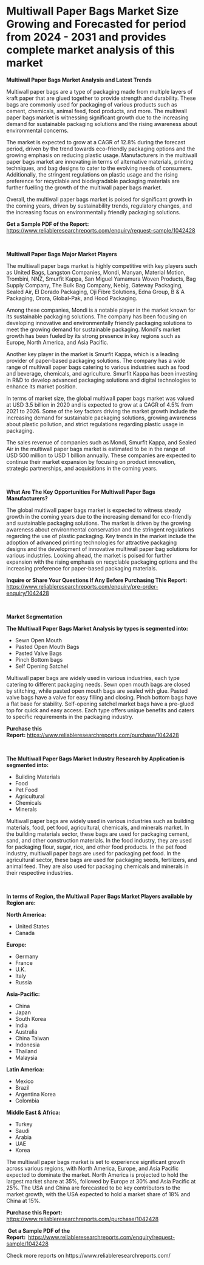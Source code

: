 <p><h1>Multiwall Paper Bags Market Size Growing and Forecasted for period from 2024 - 2031 and provides complete market analysis of this market</h1></p><p><strong>Multiwall Paper Bags Market Analysis and Latest Trends</strong></p>
<p><p>Multiwall paper bags are a type of packaging made from multiple layers of kraft paper that are glued together to provide strength and durability. These bags are commonly used for packaging of various products such as cement, chemicals, animal feed, food products, and more. The multiwall paper bags market is witnessing significant growth due to the increasing demand for sustainable packaging solutions and the rising awareness about environmental concerns.</p><p>The market is expected to grow at a CAGR of 12.8% during the forecast period, driven by the trend towards eco-friendly packaging options and the growing emphasis on reducing plastic usage. Manufacturers in the multiwall paper bags market are innovating in terms of alternative materials, printing techniques, and bag designs to cater to the evolving needs of consumers. Additionally, the stringent regulations on plastic usage and the rising preference for recyclable and biodegradable packaging materials are further fuelling the growth of the multiwall paper bags market.</p><p>Overall, the multiwall paper bags market is poised for significant growth in the coming years, driven by sustainability trends, regulatory changes, and the increasing focus on environmentally friendly packaging solutions.</p></p>
<p><strong>Get a Sample PDF of the Report:&nbsp;</strong> <a href="https://www.reliableresearchreports.com/enquiry/request-sample/1042428">https://www.reliableresearchreports.com/enquiry/request-sample/1042428</a></p>
<p>&nbsp;</p>
<p><strong>Multiwall Paper Bags Major Market Players</strong></p>
<p><p>The multiwall paper bags market is highly competitive with key players such as United Bags, Langston Companies, Mondi, Manyan, Material Motion, Trombini, NNZ, Smurfit Kappa, San Miguel Yamamura Woven Products, Bag Supply Company, The Bulk Bag Company, Nebig, Gateway Packaging, Sealed Air, El Dorado Packaging, Oji Fibre Solutions, Edna Group, B & A Packaging, Orora, Global-Pak, and Hood Packaging.</p><p>Among these companies, Mondi is a notable player in the market known for its sustainable packaging solutions. The company has been focusing on developing innovative and environmentally friendly packaging solutions to meet the growing demand for sustainable packaging. Mondi's market growth has been fueled by its strong presence in key regions such as Europe, North America, and Asia Pacific.</p><p>Another key player in the market is Smurfit Kappa, which is a leading provider of paper-based packaging solutions. The company has a wide range of multiwall paper bags catering to various industries such as food and beverage, chemicals, and agriculture. Smurfit Kappa has been investing in R&D to develop advanced packaging solutions and digital technologies to enhance its market position.</p><p>In terms of market size, the global multiwall paper bags market was valued at USD 3.5 billion in 2020 and is expected to grow at a CAGR of 4.5% from 2021 to 2026. Some of the key factors driving the market growth include the increasing demand for sustainable packaging solutions, growing awareness about plastic pollution, and strict regulations regarding plastic usage in packaging.</p><p>The sales revenue of companies such as Mondi, Smurfit Kappa, and Sealed Air in the multiwall paper bags market is estimated to be in the range of USD 500 million to USD 1 billion annually. These companies are expected to continue their market expansion by focusing on product innovation, strategic partnerships, and acquisitions in the coming years.</p></p>
<p>&nbsp;</p>
<p><strong>What Are The Key Opportunities For Multiwall Paper Bags Manufacturers?</strong></p>
<p><p>The global multiwall paper bags market is expected to witness steady growth in the coming years due to the increasing demand for eco-friendly and sustainable packaging solutions. The market is driven by the growing awareness about environmental conservation and the stringent regulations regarding the use of plastic packaging. Key trends in the market include the adoption of advanced printing technologies for attractive packaging designs and the development of innovative multiwall paper bag solutions for various industries. Looking ahead, the market is poised for further expansion with the rising emphasis on recyclable packaging options and the increasing preference for paper-based packaging materials.</p></p>
<p><strong>Inquire or Share Your Questions If Any Before Purchasing This Report:</strong> <a href="https://www.reliableresearchreports.com/enquiry/pre-order-enquiry/1042428">https://www.reliableresearchreports.com/enquiry/pre-order-enquiry/1042428</a></p>
<p>&nbsp;</p>
<p><strong>Market Segmentation</strong></p>
<p><strong>The Multiwall Paper Bags Market Analysis by types is segmented into:</strong></p>
<p><ul><li>Sewn Open Mouth</li><li>Pasted Open Mouth Bags</li><li>Pasted Valve Bags</li><li>Pinch Bottom bags</li><li>Self Opening Satchel</li></ul></p>
<p><p>Multiwall paper bags are widely used in various industries, each type catering to different packaging needs. Sewn open mouth bags are closed by stitching, while pasted open mouth bags are sealed with glue. Pasted valve bags have a valve for easy filling and closing. Pinch bottom bags have a flat base for stability. Self-opening satchel market bags have a pre-glued top for quick and easy access. Each type offers unique benefits and caters to specific requirements in the packaging industry.</p></p>
<p><strong>Purchase this Report:&nbsp;</strong><a href="https://www.reliableresearchreports.com/purchase/1042428">https://www.reliableresearchreports.com/purchase/1042428</a></p>
<p>&nbsp;</p>
<p><strong>The Multiwall Paper Bags Market Industry Research by Application is segmented into:</strong></p>
<p><ul><li>Building Materials</li><li>Food</li><li>Pet Food</li><li>Agricultural</li><li>Chemicals</li><li>Minerals</li></ul></p>
<p><p>Multiwall paper bags are widely used in various industries such as building materials, food, pet food, agricultural, chemicals, and minerals market. In the building materials sector, these bags are used for packaging cement, sand, and other construction materials. In the food industry, they are used for packaging flour, sugar, rice, and other food products. In the pet food industry, multiwall paper bags are used for packaging pet food. In the agricultural sector, these bags are used for packaging seeds, fertilizers, and animal feed. They are also used for packaging chemicals and minerals in their respective industries.</p></p>
<p>&nbsp;</p>
<p><strong>In terms of Region, the Multiwall Paper Bags Market Players available by Region are:</strong></p>
<p>
    <p> <strong> North America: </strong>
        <ul>
            <li>United States</li>
            <li>Canada</li>
        </ul>
        </p> 
    <p> <strong> Europe: </strong>
        <ul>
            <li>Germany</li>
            <li>France</li>
            <li>U.K.</li>
            <li>Italy</li>
            <li>Russia</li>
        </ul>
        </p> 
    <p> <strong> Asia-Pacific: </strong>
        <ul>
            <li>China</li>
            <li>Japan</li>
            <li>South Korea</li>
            <li>India</li>
            <li>Australia</li>
            <li>China Taiwan</li>
            <li>Indonesia</li>
            <li>Thailand</li>
            <li>Malaysia</li>
        </ul>
        </p> 
    <p> <strong> Latin America: </strong>
        <ul>
            <li>Mexico</li>
            <li>Brazil</li>
            <li>Argentina Korea</li>
            <li>Colombia</li>
        </ul>
        </p> 
    <p> <strong> Middle East & Africa: </strong>
        <ul>
            <li>Turkey</li>
            <li>Saudi</li>
            <li>Arabia</li>
            <li>UAE</li>
            <li>Korea</li>
        </ul>
    </p>
    </p>
<p><p>The multiwall paper bags market is set to experience significant growth across various regions, with North America, Europe, and Asia Pacific expected to dominate the market. North America is projected to hold the largest market share at 35%, followed by Europe at 30% and Asia Pacific at 25%. The USA and China are forecasted to be key contributors to the market growth, with the USA expected to hold a market share of 18% and China at 15%.</p></p>
<p><strong>Purchase this Report: </strong><a href="https://www.reliableresearchreports.com/purchase/1042428">https://www.reliableresearchreports.com/purchase/1042428</a></p>
<p>&nbsp;<strong>Get a Sample PDF of the Report:&nbsp;&nbsp;</strong><a href="https://www.reliableresearchreports.com/enquiry/request-sample/1042428">https://www.reliableresearchreports.com/enquiry/request-sample/1042428</a></p>
<p><strong></strong></p>
<p>Check more reports on https://www.reliableresearchreports.com/</p>